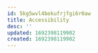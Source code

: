 ```yaml
---
id: 5kg5wvl4bekufrjfgi6r0aw
title: Accessibility
desc: ''
updated: 1692398119902
created: 1692398119902
---
```

